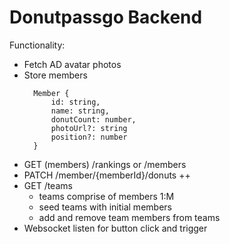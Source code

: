 # Donutpassgo Backend

Functionality:
- Fetch AD avatar photos
- Store members
  ```
    Member {
        id: string,
        name: string,
        donutCount: number,
        photoUrl?: string
        position?: number
    }
  ```
- GET (members) /rankings or /members
- PATCH /member/{memberId}/donuts ++
- GET /teams
  - teams comprise of members 1:M
  - seed teams with initial members
  - add and remove team members from teams
- Websocket listen for button click and trigger